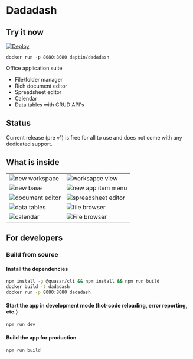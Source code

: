 # Dadadash

## Try it now

[![Deploy](https://www.herokucdn.com/deploy/button.svg)](https://dashboard.heroku.com/new?template=https%3A%2F%2Fgithub.com%2Fdaptin%2Fdadadash%2F)


```docker run -p 8080:8080 daptin/dadadash```

Office application suite

- File/folder manager
- Rich document editor
- Spreadsheet editor
- Calendar
- Data tables with CRUD API's



## Status

Current release (pre v1) is free for all to use and does not come with any dedicated support.


## What is inside

|      |    |
|------------------------------------------------|------------------------------------------------------|
| ![ new workspace](assets/newWorkspace.png)     | ![ worksapce view](assets/workspaceView.png)         |
| ![ new base](assets/newBase.png)               | ![ new app item menu](assets/newAppItemMenu.png)     |
| ![ document editor](assets/documentEditor.png) | ![ spreadsheet editor](assets/spreadsheetEditor.png) |
| ![ data tables](assets/dataTable.png)          | ![ file browser](assets/fileBrowser.png)             |
| ![ calendar](assets/newCalendarEvent.png)      | ![ File browser](assets/7.png)                       |



## For developers

### Build from source

#### Install the dependencies
```bash
npm install -g @quasar/cli && npm install && npm run build
docker build -t dadadash
docker run -p 8080:8080 dadadash
```

#### Start the app in development mode (hot-code reloading, error reporting, etc.)
```bash
npm run dev
```


#### Build the app for production
```bash
npm run build
```
